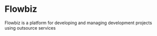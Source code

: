 # Flowbiz
Flowbiz is a platform for developing and managing development projects using outsource services
